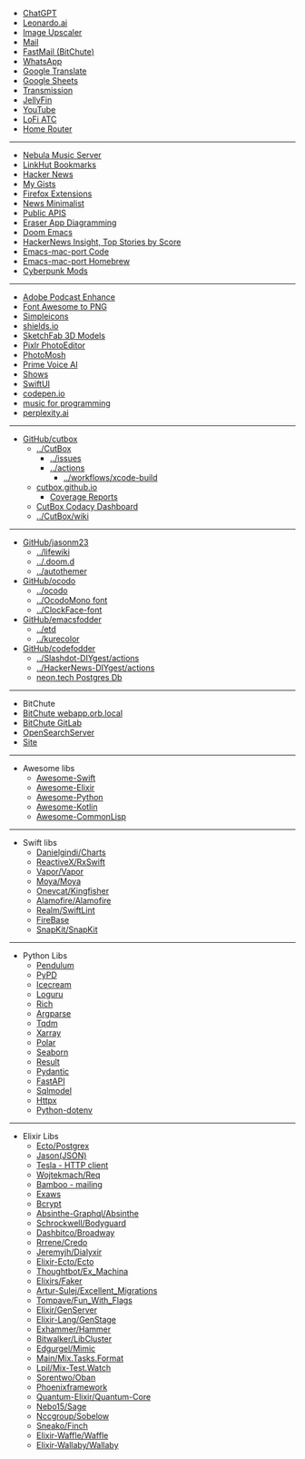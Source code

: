 - [ChatGPT](https://chat.openai.com/)
- [Leonardo.ai](https://app.leonardo.ai/ai-generations)
- [Image Upscaler](https://www.iloveimg.com/upscale-image)
- [Mail](https://mail.google.com/mail/u/0/#inbox)
- [FastMail (BitChute)](https://app.fastmail.com/mail/Inbox)
- [WhatsApp](https://web.whatsapp.com/)
- [Google Translate](https://translate.google.com)
- [Google Sheets](https://sheets.google.com)
- [Transmission](http://192.168.1.100:9091)
- [JellyFin](http://192.168.1.27:8096/web/index.html#!/home.html)
- [YouTube](https://youtube.com)
- [LoFi ATC](https://www.lofiatc.com/)
- [Home Router](http://192.168.1.1/)
- - -
- [Nebula Music Server](http://nebula:3000)
- [LinkHut Bookmarks](https://ln.ht/)
- [Hacker News](https://news.ycombinator.com/)
- [My Gists](https://gist.github.com/jasonm23/)
- [Firefox Extensions](https://addons.mozilla.org/en-GB/developers/addons)
- [News Minimalist](https://www.newsminimalist.com/)
- [Public APIS](https://publicapis.dev/)
- [Eraser App Diagramming](https://app.eraser.io)
- [Doom Emacs](https://github.com/doomemacs/)
- [HackerNews Insight, Top Stories by Score](https://hackernews-insight.vercel.app/story-list-by-score)
- [Emacs-mac-port Code](https://bitbucket.org/mituharu/emacs-mac/overview)
- [Emacs-mac-port Homebrew](https://github.com/railwaycat/homebrew-emacsmacport)
- [Cyberpunk Mods](https://www.nexusmods.com/cyberpunk2077)
- - -
- [Adobe Podcast Enhance](https://podcast.adobe.com/enhance)
- [Font Awesome to PNG](https://fa2png.app/)
- [Simpleicons](https://simpleicons.org/)
- [shields.io](https://shields.io/badges/)
- [SketchFab 3D Models](https://sketchfab.com/feed)
- [Pixlr PhotoEditor](https://pixlr.com/e/)
- [PhotoMosh](https://photomosh.com/)
- [Prime Voice AI](https://beta.elevenlabs.io/speech-synthesis)
- [Shows](https://showrss.info/timeline)
- [SwiftUI](https://developer.apple.com/documentation/swiftui/)
- [codepen.io](https://codepen.io)
- [music for programming](https://musicforprogramming.net/latest/)
- [perplexity.ai](https://www.perplexity.ai/)
- - -
- [GitHub/cutbox](https://github.com/cutbox)
    - [../CutBox](https://github.com/cutbox/CutBox)
      - [../issues](https://github.com/cutbox/CutBox/issues)
      - [../actions](https://github.com/cutbox/CutBox/actions)
        - [../workflows/xcode-build](https://github.com/cutbox/CutBox/actions/workflows/xcode-build.yml)
    - [cutbox.github.io](https://cutbox.github.io)
      - [Coverage Reports](https://cutbox.github.io/CutBox/)
    - [CutBox Codacy Dashboard](https://app.codacy.com/gh/cutbox/CutBox/dashboard)
    - [../CutBox/wiki](https://github.com/cutbox/CutBox/wiki)
- - -
- [GitHub/jasonm23](https://github.com/jasonm23)
    - [../lifewiki](https://github.com/jasonm23/lifewiki)
    - [../.doom.d](https://github.com/jasonm23/.doom.d)
    - [../autothemer](https://github.com/jasonm23/autothemer)
- [GitHub/ocodo](https://github.com/ocodo)
    - [../ocodo](https://github.com/ocodo/ocodo)
    - [../OcodoMono font](https://github.com/ocodo/Ocodo-Mono)
    - [../ClockFace-font](https://github.com/ocodo/clockFace-font)
- [GitHub/emacsfodder](https://github.com/emacsfodder)
    - [../etd](https://github.com/emacsfodder/etd)
    - [../kurecolor](https://github.com/emacsfodder/kurecolor)
- [GitHub/codefodder](https://github.com/codefodder)
    - [../Slashdot-DIYgest/actions](https://github.com/codefodder/Slashdot-DIYgest/actions/workflows/slashdot-diygest-email.yml)
    - [../HackerNews-DIYgest/actions](https://github.com/codefodder/HackerNews-DIYgest/actions/workflows/hacker-news-diygest-hourly-scrape.yml)
    - [neon.tech Postgres Db](https://neon.tech)
- - -
- BitChute
- [BitChute webapp.orb.local](http://webapp.orb.local:8080/)
- [BitChute GitLab](https://gitlab.com/BitChute)
- [OpenSearchServer](https://www.opensearchserver.com/)
- [Site](https://bitchute.com)
- - -
- Awesome libs
    - [Awesome-Swift](https://github.com/matteocrippa/awesome-swift)
    - [Awesome-Elixir](https://github.com/h4cc/awesome-elixir)
    - [Awesome-Python](https://github.com/vinta/awesome-python)
    - [Awesome-Kotlin](https://github.com/mcxiaoke/awesome-kotlin)
    - [Awesome-CommonLisp](https://github.com/CodyReichert/awesome-cl)
- - - 
- Swift libs
    - [Danielgindi/Charts](https://github.com/danielgindi/Charts)
    - [ReactiveX/RxSwift](https://github.com/ReactiveX/RxSwift)
    - [Vapor/Vapor](https://github.com/vapor/vapor)
    - [Moya/Moya](https://github.com/Moya/Moya)
    - [Onevcat/Kingfisher](https://github.com/onevcat/Kingfisher)
    - [Alamofire/Alamofire](https://github.com/Alamofire/Alamofire)
    - [Realm/SwiftLint](https://github.com/realm/SwiftLint)
    - [FireBase](https://firebase.google.com/)
    - [SnapKit/SnapKit](https://snapkit.github.io/SnapKit/)
- - -
- Python Libs
    - [Pendulum](https://pendulum.eustace.io)
    - [PyPD](https://pypi.org/project/pypdf/)
    - [Icecream](https://github.com/gruns/icecream)
    - [Loguru](https://github.com/Delgan/loguru)
    - [Rich](https://rich.readthedocs.io/en/stable...)
    - [Argparse](https://docs.python.org/3/library/arg...)
    - [Tqdm](https://github.com/tqdm/tqdm)
    - [Xarray](https://github.com/pydata/xarray)
    - [Polar](https://www.pola.rs)
    - [Seaborn](https://seaborn.pydata.org/tutorial/i...)
    - [Result](https://pypi.org/project/result/)
    - [Pydantic](https://docs.pydantic.dev/latest/)
    - [FastAPI](https://fastapi.tiangolo.com)
    - [Sqlmodel](https://sqlmodel.tiangolo.com)
    - [Httpx](https://github.com/encode/httpx)
    - [Python-dotenv](https://saurabh-kumar.com/python-dotenv/)
- - -
- Elixir Libs
    - [Ecto/Postgrex](https://github.com/elixir-ecto/postgrex)
    - [Jason(JSON)](https://github.com/michalmuskala/jason)
    - [Tesla - HTTP client](https://github.com/globocom/tesla)
    - [Wojtekmach/Req](https://github.com/wojtekmach/req)
    - [Bamboo - mailing](https://github.com/thoughtbot/bamboo)
    - [Exaws](https://github.com/ex-aws/ex_aws)
    - [Bcrypt](https://github.com/riverrun/bcrypt_elixir)
    - [Absinthe-Graphql/Absinthe](https://github.com/absinthe-graphql/absinthe)
    - [Schrockwell/Bodyguard](https://github.com/schrockwell/bodyguard)
    - [Dashbitco/Broadway](https://github.com/dashbitco/broadway)
    - [Rrrene/Credo](https://github.com/rrrene/credo)
    - [Jeremyjh/Dialyxir](https://github.com/jeremyjh/dialyxir)
    - [Elixir-Ecto/Ecto](https://github.com/elixir-ecto/ecto)
    - [Thoughtbot/Ex_Machina](https://github.com/thoughtbot/ex_machina)
    - [Elixirs/Faker](https://github.com/elixirs/faker)
    - [Artur-Sulej/Excellent_Migrations](https://github.com/Artur-Sulej/excellent_migrations)
    - [Tompave/Fun_With_Flags](https://github.com/tompave/fun_with_flags)
    - [Elixir/GenServer](https://hexdocs.pm/elixir/GenServer.html)
    - [Elixir-Lang/GenStage](https://github.com/elixir-lang/gen_stage)
    - [Exhammer/Hammer](https://github.com/ExHammer/hammer)
    - [Bitwalker/LibCluster](https://github.com/bitwalker/libcluster)
    - [Edgurgel/Mimic](https://github.com/edgurgel/mimic)
    - [Main/Mix.Tasks.Format](https://hexdocs.pm/mix/main/Mix.Tasks.Format.html)
    - [Lpil/Mix-Test.Watch](https://github.com/lpil/mix-test.watch)
    - [Sorentwo/Oban](https://github.com/sorentwo/oban)
    - [Phoenixframework](https://www.phoenixframework.org/)
    - [Quantum-Elixir/Quantum-Core](https://github.com/quantum-elixir/quantum-core)
    - [Nebo15/Sage](https://github.com/Nebo15/sage)
    - [Nccgroup/Sobelow](https://github.com/nccgroup/sobelow)
    - [Sneako/Finch](https://github.com/sneako/finch)
    - [Elixir-Waffle/Waffle](https://github.com/elixir-waffle/waffle)
    - [Elixir-Wallaby/Wallaby](https://github.com/elixir-wallaby/wallaby)


